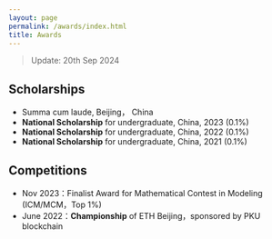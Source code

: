 ```yaml
---
layout: page
permalink: /awards/index.html
title: Awards
---
```


> Update: 20th Sep 2024

## Scholarships

- Summa cum laude, Beijing， China
- **National Scholarship** for undergraduate, China, 2023 (0.1%)<br>
- **National Scholarship** for undergraduate, China, 2022 (0.1%)<br>
- **National Scholarship** for undergraduate, China, 2021 (0.1%)<br>

## Competitions

- Nov 2023：Finalist Award for Mathematical Contest in Modeling (ICM/MCM，Top 1%)
- June 2022：**Championship** of ETH Beijing，sponsored by PKU blockchain<br>

<br>
